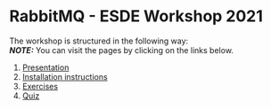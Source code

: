 # RabbitMQ - ESDE Workshop 2021
The workshop is structured in the following way:  
**_NOTE:_** You can visit the pages by clicking on the links below.  
1. [Presentation](presentation/index.html)
1. [Installation instructions](getting_started.md)
1. [Exercises](exercises.md)
1. [Quiz](quiz.md)